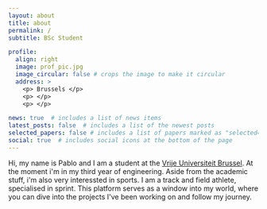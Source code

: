 ```yaml
---
layout: about
title: about
permalink: /
subtitle: BSc Student

profile:
  align: right
  image: prof_pic.jpg
  image_circular: false # crops the image to make it circular
  address: >
    <p> Brussels </p>
    <p> </p>
    <p> </p>

news: true  # includes a list of news items
latest_posts: false  # includes a list of the newest posts
selected_papers: false # includes a list of papers marked as "selected={true}"
social: true  # includes social icons at the bottom of the page
---
```


Hi, my name is Pablo and I am a student at the [Vrije Universiteit Brussel](https://www.vub.be/nl). At the moment i'm in my third year of engineering. Aside from the academic stuff, i'm also very interessted in sports. I am a track and field athlete, specialised in sprint. This platform serves as a window into my world, where you can dive into the projects I've been working on and follow my journey.
